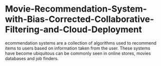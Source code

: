 # Movie-Recommendation-System-with-Bias-Corrected-Collaborative-Filtering-and-Cloud-Deployment
ecommendation systems are a collection of algorithms used to recommend items to users based on information taken from the user. These systems have become ubiquitous can be commonly seen in online stores, movies databases and job finders.
